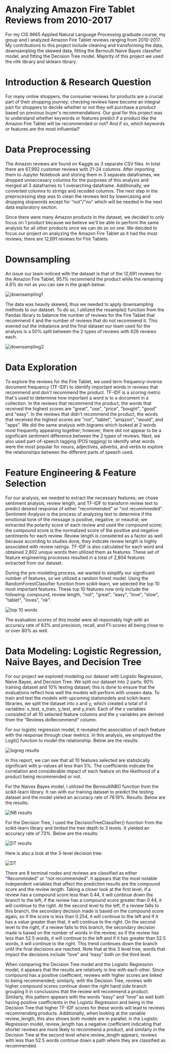 # Analyzing Amazon Fire Tablet Reviews from 2010-2017
For my CIS 9665 Applied Natural Language Processing graduate course, my group and I analyzed Amazon Fire Tablet reviews ranging from 2010-2017. My contributions to this project include cleaning and transforming the data, downsampling the skewed data, fitting the Bernoulli Naive Bayes classifier model, and fitting the Decision Tree model. Majority of this project we used the nltk library and sklearn library.

# Introduction & Research Question
For many online shoppers, the consumer reviews for products are a crucial part of their shopping journey; checking reviews have become an integral part for shoppers to decide whether or not they will purchase a product based on previous buyer's recommendations. Our goal for this project was to understand whether keywords or features predict if a product like the Amazon Fire Tablet will be recommended or not? And if so, which keywords or features are the most influential?

# Data Preprocessing
The Amazon reviews are found on Kaggle as 3 separate CSV files. In total there are 67,992 customer reviews with 21-24 columns. After importing them to Jupyter Notebook and storing them in 3 separate dataframes, we dropped unneccesary columns for the purposes of this analysis and merged all 3 dataframes to 1 overarching dataframe. Additionally, we converted columns to strings and recoded columns. The next step in the preprocessing step was to clean the reviews text by lowercasing and dropping stopwords except for "not"/"no" which will be needed in the next data exploratory section.

Since there were many Amazon products in the dataset, we decided to only focus on 1 product because we believe we'll be able to perform the same analysis for all other products once we can do so on one. We deicded to focus our project on analyzing the Amazon Fire Tablet as it had the most reviews; there are 12,691 reviews for Fire Tablets.

# Downsampling
An issue our team noticed with the dataset is that of the 12,691 reviews for the Amazon Fire Tablet, 95.1% recommend the product while the remaining 4.9% do not as you can see in the graph below:

![downsampling1](https://github.com/sallywuhoo/CIS9665-Tablet-Reviews/assets/148400043/797f70e1-a19e-49be-bcc9-3a9d5f5e9caa)

The data was heavily skewed, thus we needed to apply downsampling methods to our dataset. To do so, I utilized the resample() function from the Pandas library to balance the number of reviews for the Fire Tablet that recommend it and the number of reviews that do not recommend it. This evened out the imbalance and the final dataset our team used for the analysis is a 50% split between the 2 types of reviews with 626 reviews each.

![downsampling2](https://github.com/sallywuhoo/CIS9665-Tablet-Reviews/assets/148400043/7ed31255-bc66-452e-b681-d38eff074fe9)

# Data Exploration
To explore the reviews for the Fire Tablet, we used term frequency-inverse document frequency (TF-IDF) to identify important words in reviews that recommend and don't recommend the product. TF-IDF is a scoring metric that's used to determine how important a word is to a document in a collection. In the reviews that recommend the product, the words that received the highest scores are "great", "use", "price", "bought", "good" and "easy". In the reviews that didn't recommend the product, the words that received the highest scores are "not", "tablet", "amazon", "would", and "apps". We did the same analysis with bigrams which looked at 2 words most frequently appearing together; however, there did not appear to be a significant sentiment difference between the 2 types of reviews. Next, we also used part-of-speech tagging (POS tagging) to identify what words were the most popular for nouns, adjectives, adverbs, and verbs to explore the relationships between the different parts of speech used.

# Feature Engineering & Feature Selection
For our analysis, we needed to extract the necessary features; we chose sentiment analysis, review length, and TF-IDF to transform review text to predict desired response of either "recommended" or "not recommneded". Sentiment Analysis is the process of analyzing text to determine if the emotional tone of the message is positive, negative, or neautral; we extracted the polarity score of each review and used the compound score; the compound score is the normalized score of the positive and negative sentiments for each review. Review length is considered as a factor as well because according to studies done, they indicate review length is highly associated with review ratings. TF-IDF is also calculated for each word and obtained 2,802 unique words then utilized them as features. These set of feature engineering processes resulted in a total of 2,804 features extracted from our dataset.

During the pre-modeling process, we wanted to simplify our significant number of features, so we utilized a random forest model. Using the RandomForestClassifier function from scikit-learn, we selected the top 10 most important features. These top 10 features now only include the following: compound, review length, "not", "great", "easy", "love", "slow", "tablet", "loves", "ok".

![top 10 words](https://github.com/sallywuhoo/CIS9665-Tablet-Reviews/assets/148400043/eefa18a2-a0bb-41b9-a815-d9888a6f8fad)

The evaluation scores of this model were all reasonably high with an accuracy rate of 83% and precision, recall, and F1-scores all being close to or over 80% as well.

# Data Modeling: Logistic Regression, Naive Bayes, and Decision Tree
For our project we explored modeling our dataset with Logistic Regression, Naive Bayes, and Decision Tree. We split our dataset into 2 parts: 90% training dataset and 10% testing dataset; this is done to ensure that the evaluations reflect how well the models will perform with unseen data. To train and test the models with upcoming statsmodels and scikit-learn libraries, we split the dataset into x and y, which created a total of 4 variables: x_test, x_train, y_test, and y_train. Each of the x variables consisted of all 10 selected feature columns and the y variables are derived from the "Reviews.doRecommend" column.

For our logistic regression model, it revealed the association of each feature with the response through clear metrics. In this analysis, we employed the Logit() function to model the relationship. Below are the results:

![logreg results](https://github.com/sallywuhoo/CIS9665-Tablet-Reviews/assets/148400043/1cd28d0f-7f35-4be1-abca-bf8712855743)

In this report, we can see that all 10 features selected are statistically significant with p-values all less than 5%. The coefficients indicate the correlation and considerable impact of each feature on the likelihood of a product being recommended or not.

For the Naives Bayes model, I utilized the BernoulliNB() function from the scikit-learn library. It ran with our training dataset to predict the testing dataset and the model yieled an accuracy rate of 76.19%. Results. Below are the results:

![NB results](https://github.com/sallywuhoo/CIS9665-Tablet-Reviews/assets/148400043/19fc9196-e8af-49f1-939a-67dd39bd8c94)

For the Decision Tree, I used the DecisionTreeClassifier() function from the scikit-learn library and limited the tree depth to 3 levels. It yielded an accuracy rate of 73%. Below are the results:

![DT results](https://github.com/sallywuhoo/CIS9665-Tablet-Reviews/assets/148400043/15683e90-b283-461c-969e-7e067cd7c04d)

Here is also a look at the 3-level decision tree:

![DT](https://github.com/sallywuhoo/CIS9665-Tablet-Reviews/assets/148400043/be253843-2cbb-4e97-82ef-6edd061ea63e)

There are 8 terminal nodes and reviews are classified as either "Recommnded" or "not recommended". It appears that the most notable independent variables that affect the prediciton results are the compound score and the review length. Taking a closer look at the first level, if a review has a compound score less than 0.44, it will continue down the branch to the left; if the review has a compound score greater than 0.44, it will continue to the right. At the second level to the left, if a review falls to this branch, the secondary decision made is based on the compound score again; so if the score is less than 0.254, it will continue to the left and if it has a value greater than that, it will continue to the right. On the second level to the right, if a review falls to this branch, the secondary decision made is based on the number of words in the review; so if the review has less than 52.5 words, it will continue to the left and if it has greater than 52.5 words, it will continue to the right. This trend continues down the branch until the final decisions are reached. Note that at this 3 level tree, words that impact the decisions include “love” and “easy” both on the third level.

When comparing the Decision Tree model and the Logistic Regression model, it appears that the results are relatively in line with each other. Since compound has a positive coefficient, reviews with higher scores are linked to being recommended; similarly, with the Decision Tree, reviews with higher compound scores continue down the right hand side branch grouping it in conclusions that the review will recommend a product. Similarly, this pattern appears with the words “easy” and “love” as well both having positive coefficients in the Logistic Regression and being in the Decision Tree that higher TF-IDF scores for these words will lead to reviews recommending products. Additionally, when looking at the variable review_length, this also shows both models are in parallel; in the Logistic Regression model, review_length has a negative coefficient indicating that shorter reviews are more likely to recommend a product, and similarly in the Decision Tree at the second level where review_length appears, reviews with less than 52.5 words continue down a path where they are classified as recommended.
